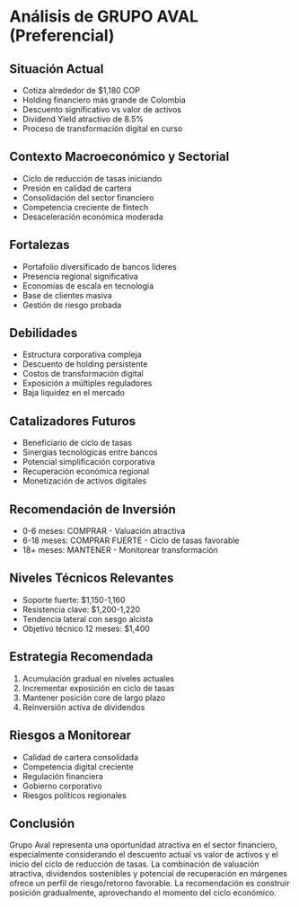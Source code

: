 # Análisis de GRUPO AVAL (Preferencial)

## Situación Actual

- Cotiza alrededor de $1,180 COP
- Holding financiero más grande de Colombia
- Descuento significativo vs valor de activos
- Dividend Yield atractivo de 8.5%
- Proceso de transformación digital en curso

## Contexto Macroeconómico y Sectorial

- Ciclo de reducción de tasas iniciando
- Presión en calidad de cartera
- Consolidación del sector financiero
- Competencia creciente de fintech
- Desaceleración económica moderada

## Fortalezas

- Portafolio diversificado de bancos líderes
- Presencia regional significativa
- Economías de escala en tecnología
- Base de clientes masiva
- Gestión de riesgo probada

## Debilidades

- Estructura corporativa compleja
- Descuento de holding persistente
- Costos de transformación digital
- Exposición a múltiples reguladores
- Baja liquidez en el mercado

## Catalizadores Futuros

- Beneficiario de ciclo de tasas
- Sinergias tecnológicas entre bancos
- Potencial simplificación corporativa
- Recuperación económica regional
- Monetización de activos digitales

## Recomendación de Inversión

- 0-6 meses: COMPRAR - Valuación atractiva
- 6-18 meses: COMPRAR FUERTE - Ciclo de tasas favorable
- 18+ meses: MANTENER - Monitorear transformación

## Niveles Técnicos Relevantes

- Soporte fuerte: $1,150-1,160
- Resistencia clave: $1,200-1,220
- Tendencia lateral con sesgo alcista
- Objetivo técnico 12 meses: $1,400

## Estrategia Recomendada

1. Acumulación gradual en niveles actuales
2. Incrementar exposición en ciclo de tasas
3. Mantener posición core de largo plazo
4. Reinversión activa de dividendos

## Riesgos a Monitorear

- Calidad de cartera consolidada
- Competencia digital creciente
- Regulación financiera
- Gobierno corporativo
- Riesgos políticos regionales

## Conclusión

Grupo Aval representa una oportunidad atractiva en el sector financiero, especialmente considerando el descuento actual vs valor de activos y el inicio del ciclo de reducción de tasas. La combinación de valuación atractiva, dividendos sostenibles y potencial de recuperación en márgenes ofrece un perfil de riesgo/retorno favorable. La recomendación es construir posición gradualmente, aprovechando el momento del ciclo económico.
